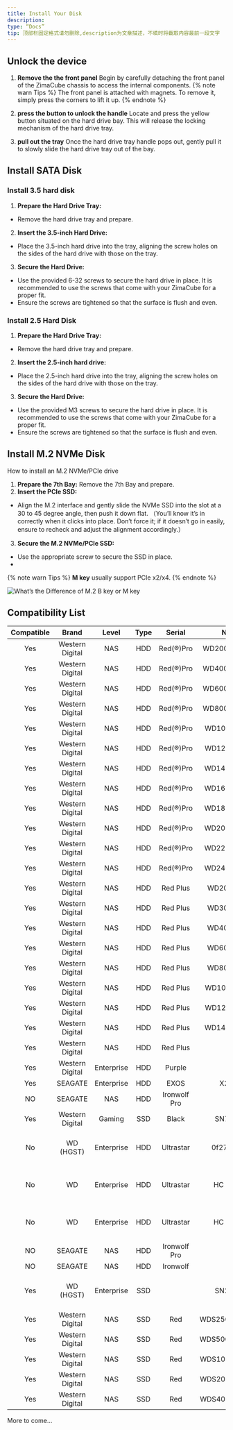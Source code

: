 ```yaml
---
title: Install Your Disk
description:
type: “Docs”
tip: 顶部栏固定格式请勿删除,description为文章描述，不填时将截取内容最前一段文字
---
```

## Unlock the device
1. **Remove the the front panel**
Begin by carefully detaching the front panel of the ZimaCube chassis to access the internal components.
{% note warn Tips %}
The front panel is attached with magnets. To remove it, simply press the corners to lift it up. 
{% endnote %}

3. **press the button to unlock the handle**
Locate and press the yellow button situated on the hard drive bay. This will release the locking mechanism of the hard drive tray.
4. **pull out the tray**
Once the hard drive tray handle pops out, gently pull it to slowly slide the hard drive tray out of the bay.
##  Install SATA Disk
### Install 3.5 hard disk
1. **Prepare the Hard Drive Tray:**
- Remove the hard drive tray and prepare.
2. **Insert the 3.5-inch Hard Drive:**
- Place the 3.5-inch hard drive into the tray, aligning the screw holes on the sides of the hard drive with those on the tray.
3. **Secure the Hard Drive:**
- Use the provided 6-32 screws to secure the hard drive in place. It is recommended to use the screws that come with your ZimaCube for a proper fit.
- Ensure the screws are tightened so that the surface is flush and even.
### Install 2.5 Hard Disk
1. **Prepare the Hard Drive Tray:**
- Remove the hard drive tray and prepare.
2. **Insert the 2.5-inch hard drive:**
- Place the 2.5-inch hard drive into the tray, aligning the screw holes on the sides of the hard drive with those on the tray.
3. **Secure the Hard Drive:**
- Use the provided M3 screws to secure the hard drive in place. It is recommended to use the screws that come with your ZimaCube for a proper fit.
- Ensure the screws are tightened so that the surface is flush and even.
  
##  Install M.2 NVMe Disk 
How to install an M.2 NVMe/PCIe drive
1. **Prepare the 7th Bay:**
Remove the 7th Bay and prepare.
2. **Insert the PCIe SSD:**
- Align the M.2 interface and gently slide the NVMe SSD into the slot at a 30 to 45 degree angle, then push it down flat. 
（You’ll know it’s in correctly when it clicks into place. Don’t force it; if it doesn’t go in easily,  ensure to recheck and adjust the alignment accordingly.）
3. **Secure the M.2 NVMe/PCIe SSD:**
- Use the appropriate screw to secure the SSD in place.
- 
{% note warn Tips %}
**M key** usually support PCIe x2/x4.
{% endnote %}

![What’s the Difference of M.2 B key or M key](https://manage.icewhale.io/api/static/docs/1734673960689_image.png)


## Compatibility List
| <center>Compatible</center> | <center>Brand</center> | <center>Level</center> | <center>Type</center> | <center>Serial</center> | <center>No</center> | <center>Capacity</center> | <center>Note</center> |
| --- | --- | --- | --- | --- | --- | --- | --- |
| <center>Yes</center> | <center>Western Digital</center> | <center>NAS</center> | <center>HDD</center> | <center>Red(®)Pro</center> | <center>WD2002FFSX</center> | <center>2T</center> | <center></center> |
| <center>Yes</center> | <center>Western Digital</center> | <center>NAS</center> | <center>HDD</center> | <center>Red(®)Pro</center> | <center>WD4005FFBX</center> | <center>4T</center> | <center></center> |
| <center>Yes</center> | <center>Western Digital</center> | <center>NAS</center> | <center>HDD</center> | <center>Red(®)Pro</center> | <center>WD6005FFBX</center> | <center>6T</center> | <center></center> |
| <center>Yes</center> | <center>Western Digital</center> | <center>NAS</center> | <center>HDD</center> | <center>Red(®)Pro</center> | <center>WD8005FFBX</center> | <center>8T</center> | <center></center> |
| <center>Yes</center> | <center>Western Digital</center> | <center>NAS</center> | <center>HDD</center> | <center>Red(®)Pro</center> | <center>WD102KFBX</center> | <center>10T</center> | <center></center> |
| <center>Yes</center> | <center>Western Digital</center> | <center>NAS</center> | <center>HDD</center> | <center>Red(®)Pro</center> | <center>WD121KFBX</center> | <center>12T</center> | <center></center> |
| <center>Yes</center> | <center>Western Digital</center> | <center>NAS</center> | <center>HDD</center> | <center>Red(®)Pro</center> | <center>WD142KFGX</center> | <center>14T</center> | <center></center> |
| <center>Yes</center> | <center>Western Digital</center> | <center>NAS</center> | <center>HDD</center> | <center>Red(®)Pro</center> | <center>WD161KFGX</center> | <center>16T</center> | <center></center> |
| <center>Yes</center> | <center>Western Digital</center> | <center>NAS</center> | <center>HDD</center> | <center>Red(®)Pro</center> | <center>WD181KFGX</center> | <center>18T</center> | <center></center> |
| <center>Yes</center> | <center>Western Digital</center> | <center>NAS</center> | <center>HDD</center> | <center>Red(®)Pro</center> | <center>WD201KFGX</center> | <center>20T</center> | <center></center> |
| <center>Yes</center> | <center>Western Digital</center> | <center>NAS</center> | <center>HDD</center> | <center>Red(®)Pro</center> | <center>WD221KFGX</center> | <center>22T</center> | <center></center> |
| <center>Yes</center> | <center>Western Digital</center> | <center>NAS</center> | <center>HDD</center> | <center>Red(®)Pro</center> | <center>WD240KFGX</center> | <center>24T</center> | <center></center> |
| <center>Yes</center> | <center>Western Digital</center> | <center>NAS</center> | <center>HDD</center> | <center>Red Plus</center> | <center>WD20EFZX</center> | <center>2T</center> | <center></center> |
| <center>Yes</center> | <center>Western Digital</center> | <center>NAS</center> | <center>HDD</center> | <center>Red Plus</center> | <center>WD30EFZX</center> | <center>3T</center> | <center></center> |
| <center>Yes</center> | <center>Western Digital</center> | <center>NAS</center> | <center>HDD</center> | <center>Red Plus</center> | <center>WD40EFPX</center> | <center>4T</center> | <center></center> |
| <center>Yes</center> | <center>Western Digital</center> | <center>NAS</center> | <center>HDD</center> | <center>Red Plus</center> | <center>WD60EFPX</center> | <center>6T</center> | <center></center> |
| <center>Yes</center> | <center>Western Digital</center> | <center>NAS</center> | <center>HDD</center> | <center>Red Plus</center> | <center>WD80EFPX</center> | <center>8T</center> | <center></center> |
| <center>Yes</center> | <center>Western Digital</center> | <center>NAS</center> | <center>HDD</center> | <center>Red Plus</center> | <center>WD101EFBX</center> | <center>10T</center> | <center></center> |
| <center>Yes</center> | <center>Western Digital</center> | <center>NAS</center> | <center>HDD</center> | <center>Red Plus</center> | <center>WD120EFBX</center> | <center>12T</center> | <center></center> |
| <center>Yes</center> | <center>Western Digital</center> | <center>NAS</center> | <center>HDD</center> | <center>Red Plus</center> | <center>WD140EFGX</center> | <center>14T</center> | <center></center> |
| <center>Yes</center> | <center>Western Digital</center> | <center>NAS</center> | <center>HDD</center> | <center>Red Plus</center> | <center></center> | <center></center> | <center></center> |
| <center>Yes</center> | <center>Western Digital</center> | <center>Enterprise</center> | <center>HDD</center> | <center>Purple</center> | <center></center> | <center>4T</center> | <center></center> |
| <center>Yes</center> | <center>SEAGATE</center> | <center>Enterprise</center> | <center>HDD</center> | <center>EXOS</center> | <center>X20</center> | <center>20T</center> | <center></center> |
| <center>NO</center> | <center>SEAGATE</center> | <center>NAS</center> | <center>HDD</center> | <center>Ironwolf Pro</center> | <center></center> | <center>14T</center> | <center></center> |
| <center>Yes</center> | <center>Western Digital</center> | <center>Gaming</center> | <center>SSD</center> | <center>Black</center> | <center>SN770</center> | <center>1T</center> | <center></center> |
| <center>No</center> | <center>WD (HGST)</center> | <center>Enterprise</center> | <center>HDD</center> | <center>Ultrastar</center> | <center>0f27610</center> | <center>8T</center> | <center>Need to shield pin3</center> |
| <center>No</center> | <center>WD</center> | <center>Enterprise</center> | <center>HDD</center> | <center>Ultrastar</center> | <center>HC 520</center> | <center>8T</center> | <center>Need to shield pin3</center> |
| <center>No</center> | <center>WD</center> | <center>Enterprise</center> | <center>HDD</center> | <center>Ultrastar</center> | <center>HC 520</center> | <center>12T</center> | <center>Need to shield pin3</center> |
| <center>NO</center> | <center>SEAGATE</center> | <center>NAS</center> | <center>HDD</center> | <center>Ironwolf Pro</center> | <center></center> | <center>4T</center> | <center></center> |
| <center>NO</center> | <center>SEAGATE</center> | <center>NAS</center> | <center>HDD</center> | <center>Ironwolf</center> | <center></center> | <center>4T</center> | <center></center> |
| <center>Yes</center> | <center>WD (HGST)</center> | <center>Enterprise</center> | <center>SSD</center> | <center></center> | <center>SN200</center> | <center>3.8TB</center> | <center>Need to shield pin3</center> |
| <center>Yes</center> | <center>Western Digital</center> | <center>NAS</center> | <center>SSD</center> | <center>Red</center> | <center>WDS250G1R0C</center> | <center>250G</center> | <center></center> |
| <center>Yes</center> | <center>Western Digital</center> | <center>NAS</center> | <center>SSD</center> | <center>Red</center> | <center>WDS500G1R0C</center> | <center>500G</center> | <center></center> |
| <center>Yes</center> | <center>Western Digital</center> | <center>NAS</center> | <center>SSD</center> | <center>Red</center> | <center>WDS100T1R0C</center> | <center>1T</center> | <center></center> |
| <center>Yes</center> | <center>Western Digital</center> | <center>NAS</center> | <center>SSD</center> | <center>Red</center> | <center>WDS200T1R0C</center> | <center>2T</center> | <center></center> |
| <center>Yes</center> | <center>Western Digital</center> | <center>NAS</center> | <center>SSD</center> | <center>Red</center> | <center>WDS400T1R0C</center> | <center>4T</center> | <center></center> |

More to come...